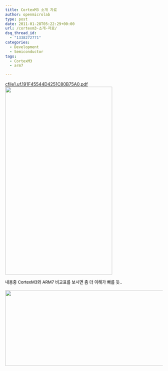 ```yaml
---
title: CortexM3 소개 자료
author: openmicrolab
type: post
date: 2011-01-28T05:22:29+00:00
url: /cortexm3-소개-자료/
dsq_thread_id:
  - "1338272771"
categories:
  - Development
  - Semiconductor
tags:
  - CortexM3
  - arm7

---
```

<FONT color=#000000>  
</FONT><a href="/images/1/cfile1.uf.191F45544D4251C80B75A0.pdf" class="aligncenter" filename="An Introduction to the ARM Cortex-M3 Processor.pdf"  filemime="application/pdf" />cfile1.uf.191F45544D4251C80B75A0.pdf</a>  
<img loading="lazy" src="/images/1/cfile2.uf.162626584D425241122DA7.jpg" class="aligncenter" width="342" height="601" alt="" filename="CortexM3_block.jpg" filemime="image/jpeg" /> 

<FONT color=#000000><SPAN style="FONT-SIZE: 10pt">내용중 CortexM3와 ARM7 비교표를 보시면 좀 더 이해가 빠를 듯..<br /> </SPAN>  
</FONT><img loading="lazy" src="/images/1/cfile3.uf.1218385A4D4251E6174B8A.jpg" class="aligncenter" width="680" height="242" alt="" filename="CortexM3_ARM7.jpg" filemime="image/jpeg" />